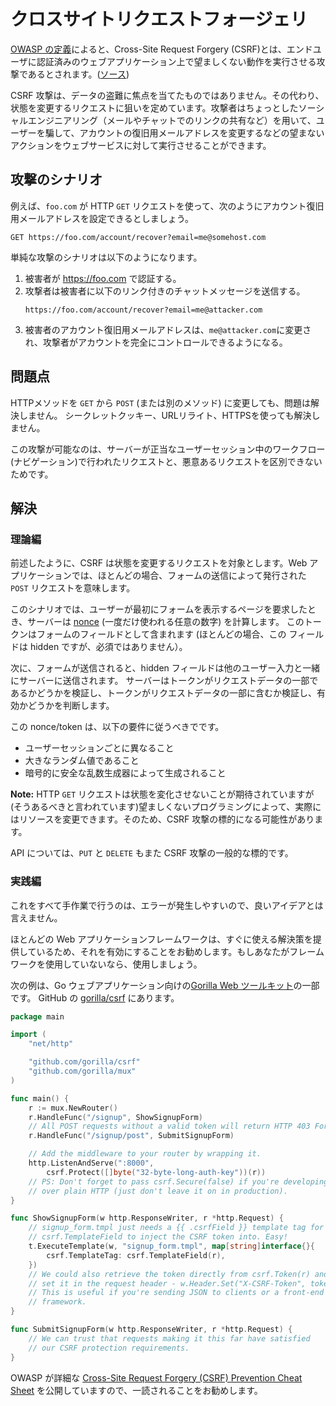 クロスサイトリクエストフォージェリ
==========================

[OWASP の定義][1]によると、Cross-Site Request Forgery (CSRF)とは、エンドユーザに認証済みのウェブアプリケーション上で望ましくない動作を実行させる攻撃であるとされます。([ソース][1])

CSRF 攻撃は、データの盗難に焦点を当てたものではありません。その代わり、状態を変更するリクエストに狙いを定めています。攻撃者はちょっとしたソーシャルエンジニアリング（メールやチャットでのリンクの共有など）を用いて、ユーザーを騙して、アカウントの復旧用メールアドレスを変更するなどの望まないアクションをウェブサービスに対して実行させることができます。

## 攻撃のシナリオ

例えば、`foo.com` が HTTP `GET` リクエストを使って、次のようにアカウント復旧用メールアドレスを設定できるとしましょう。


```
GET https://foo.com/account/recover?email=me@somehost.com
```

単純な攻撃のシナリオは以下のようになります。

1. 被害者が https://foo.com で認証する。
2. 攻撃者は被害者に以下のリンク付きのチャットメッセージを送信する。
   ```
   https://foo.com/account/recover?email=me@attacker.com
   ```
3. 被害者のアカウント復旧用メールアドレスは、`me@attacker.com`に変更され、攻撃者がアカウントを完全にコントロールできるようになる。

## 問題点

HTTPメソッドを `GET` から `POST` (または別のメソッド) に変更しても、問題は解決しません。
シークレットクッキー、URLリライト、HTTPSを使っても解決しません。

この攻撃が可能なのは、サーバーが正当なユーザーセッション中のワークフロー(ナビゲーション)で行われたリクエストと、悪意あるリクエストを区別できないためです。

## 解決

### 理論編

前述したように、CSRF は状態を変更するリクエストを対象とします。Web
アプリケーションでは、ほとんどの場合、フォームの送信によって発行された `POST` リクエストを意味します。

このシナリオでは、ユーザーが最初にフォームを表示するページを要求したとき、サーバーは [nonce][2] (一度だけ使われる任意の数字) を計算します。
このトークンはフォームのフィールドとして含まれます (ほとんどの場合、この
フィールドは hidden ですが、必須ではありません）。

次に、フォームが送信されると、hidden フィールドは他のユーザー入力と一緒にサーバーに送信されます。
サーバーはトークンがリクエストデータの一部であるかどうかを検証し、トークンがリクエストデータの一部に含むか検証し、有効かどうかを判断します。

この nonce/token は、以下の要件に従うべきでです。

* ユーザーセッションごとに異なること
* 大きなランダム値であること
* 暗号的に安全な乱数生成器によって生成されること

**Note:** HTTP `GET` リクエストは状態を変化させないことが期待されていますが (そうあるべきと言われています)望ましくないプログラミングによって、実際にはリソースを変更できます。そのため、CSRF 攻撃の標的になる可能性があります。

API については、`PUT` と `DELETE` もまた CSRF 攻撃の一般的な標的です。

### 実践編

これをすべて手作業で行うのは、エラーが発生しやすいので、良いアイデアとは言えません。

ほとんどの Web アプリケーションフレームワークは、すぐに使える解決策を提供しているため、それを有効にすることをお勧めします。もしあなたがフレームワークを使用していないなら、使用しましょう。

次の例は、Go ウェブアプリケーション向けの[Gorilla Web ツールキット][3]の一部です。
GitHub の [gorilla/csrf][4] にあります。

```go
package main

import (
    "net/http"

    "github.com/gorilla/csrf"
    "github.com/gorilla/mux"
)

func main() {
    r := mux.NewRouter()
    r.HandleFunc("/signup", ShowSignupForm)
    // All POST requests without a valid token will return HTTP 403 Forbidden.
    r.HandleFunc("/signup/post", SubmitSignupForm)

    // Add the middleware to your router by wrapping it.
    http.ListenAndServe(":8000",
        csrf.Protect([]byte("32-byte-long-auth-key"))(r))
    // PS: Don't forget to pass csrf.Secure(false) if you're developing locally
    // over plain HTTP (just don't leave it on in production).
}

func ShowSignupForm(w http.ResponseWriter, r *http.Request) {
    // signup_form.tmpl just needs a {{ .csrfField }} template tag for
    // csrf.TemplateField to inject the CSRF token into. Easy!
    t.ExecuteTemplate(w, "signup_form.tmpl", map[string]interface{}{
        csrf.TemplateTag: csrf.TemplateField(r),
    })
    // We could also retrieve the token directly from csrf.Token(r) and
    // set it in the request header - w.Header.Set("X-CSRF-Token", token)
    // This is useful if you're sending JSON to clients or a front-end JavaScript
    // framework.
}

func SubmitSignupForm(w http.ResponseWriter, r *http.Request) {
    // We can trust that requests making it this far have satisfied
    // our CSRF protection requirements.
}
```

OWASP が詳細な [Cross-Site Request Forgery (CSRF) Prevention Cheat Sheet][5] を公開していますので、一読されることをお勧めします。

[1]: https://cheatsheetseries.owasp.org/cheatsheets/Cross-Site_Request_Forgery_Prevention_Cheat_Sheet.html
[2]: https://en.wikipedia.org/wiki/Cryptographic_nonce
[3]: http://www.gorillatoolkit.org/
[4]: https://github.com/gorilla/csrf
[5]: https://cheatsheetseries.owasp.org/cheatsheets/Cross-Site_Request_Forgery_Prevention_Cheat_Sheet.html#synchronizer-token-pattern
